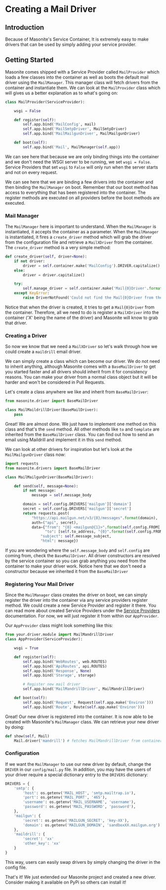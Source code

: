 # Creating a Mail Driver

## Introduction

Because of Masonite's Service Container, It is extremely easy to make drivers that can be used by simply adding your service provider.

## Getting Started

Masonite comes shipped with a Service Provider called `MailProvider` which loads a few classes into the container as well as boots the default mail driver using the `MailManager`. This manager class will fetch drivers from the container and instantiate them. We can look at the `MailProvider` class which will gives us a better explanation as to what's going on:

```python
class MailProvider(ServiceProvider):

    wsgi = False

    def register(self):
        self.app.bind('MailConfig', mail)
        self.app.bind('MailSmtpDriver', MailSmtpDriver)
        self.app.bind('MailMailgunDriver', MailMailgunDriver)

    def boot(self):
        self.app.bind('Mail', MailManager(self.app))
```

We can see here that because we are only binding things into the container and we don't need the WSGI server to be running, we set `wsgi = False`. Service Providers that set `wsgi` to `False` will only run when the server starts and not on every request.

We can see here that we are binding a few drivers into the container and then binding the `MailManager` on boot. Remember that our boot method has access to everything that has been registered into the container. The register methods are executed on all providers before the boot methods are executed.

### Mail Manager

The `MailManager` here is important to understand. When the `MailManager` is instantiated, it accepts the container as a parameter. When the `MailManager` is instantiated, it fires a `create_driver` method which will grab the driver from the configuration file and retrieve a `MailXDriver` from the container. The `create_driver` method is a very simple method:

```python
def create_driver(self, driver=None):
    if not driver:
        driver = self.container.make('MailConfig').DRIVER.capitalize()
    else:
        driver = driver.capitalize()

    try:
        self.manage_driver = self.container.make('Mail{0}Driver'.format(driver))
    except KeyError:
        raise DriverNotFound('Could not find the Mail{0}Driver from the service container. Are you missing a service provider?'.format(driver))
```

Notice that when the driver is created, it tries to get a `Mail{0}Driver` from the container. Therefore, all we need to do is register a `MailXDriver` into the container \('X' being the name of the driver\) and Masonite will know to grab that driver.

### Creating a Driver

So now we know that we need a `MailXDriver` so let's walk through how we could create a `maildrill` email driver.

We can simply create a class which can become our driver. We do not need to inherit anything, although Masonite comes with a `BaseMailDriver` to get you started faster and all drivers should inherit from it for consistency reasons. You can make your driver from a normal class object but it will be harder and won't be considered in Pull Requests.

Let's create a class anywhere we like and inherit from `BaseMailDriver`:

```python
from masonite.driver import BaseMailDriver

class MailMaildrillDriver(BaseMailDriver):
    pass
```

Great! We are almost done. We just have to implement one method on this class and that's the `send` method. All other methods like `to` and `template` are inherited from the `BaseMailDriver` class. You can find out how to send an email using Maildrill and implement it in this `send` method.

We can look at other drivers for inspiration but let's look at the `MailMailgunDriver` class now:

```python
import requests
from masonite.drivers import BaseMailDriver

class MailMailgunDriver(BaseMailDriver):

    def send(self, message=None):
        if not message:
            message = self.message_body

        domain = self.config.DRIVERS['mailgun']['domain']
        secret = self.config.DRIVERS['mailgun']['secret']
        return requests.post(
            "https://api.mailgun.net/v3/{0}/messages".format(domain),
            auth=("api", secret),
            data={"from": "{0} <mailgun@{1}>".format(self.config.FROM['name'], domain),
                  "to": [self.to_address, "{0}".format(self.config.FROM['address'])],
                "subject": self.message_subject,
                "html": message})
```

If you are wondering where the `self.message_body` and `self.config` are coming from, check the `BaseMailDriver`. All driver constructors are resolved by the service container so you can grab anything you need from the container to make your driver work. Notice here that we don't need a constructor because we inherited it from the `BaseMailDriver`

### Registering Your Mail Driver

Since the `MailManager` class creates the driver on boot, we can simply register the driver into the container via any service providers register method. We could create a new Service Provider and register it there. You can read more about created Service Providers under the [Service Providers](../architectural-concepts/service-providers.md) documentation. For now, we will just register it from within our `AppProvider`.

Our `AppProvider` class might look something like this:

```python
from your.driver.module import MailMandrillDriver
class AppProvider(ServiceProvider):

    wsgi = True

    def register(self):
        self.app.bind('WebRoutes', web.ROUTES)
        self.app.bind('ApiRoutes', api.ROUTES)
        self.app.bind('Response', None)
        self.app.bind('Storage', storage)

        # Register new mail driver
        self.app.bind('MailMandrillDriver', MailMandrillDriver)

    def boot(self):
        self.app.bind('Request', Request(self.app.make('Environ')))
        self.app.bind('Route', Route(self.app.make('Environ')))
```

Great! Our new driver is registered into the container. It is now able to be created with Masonite's `MailManager` class. We can retrieve your new driver by doing:

```python
def show(self, Mail)
    Mail.driver('mandrill') # fetches MailMandrillDriver from container
```

### Configuration

If we want the `MailManager` to use our new driver by default, change the `DRIVER` in our `config/mail.py` file. In addition, you may have the users of your driver require a special dictionary entry to the `DRIVERS` dictionary:

```python
DRIVERS = {
    'smtp': {
        'host': os.getenv('MAIL_HOST', 'smtp.mailtrap.io'),
        'port': os.getenv('MAIL_PORT', '465'),
        'username': os.getenv('MAIL_USERNAME', 'username'),
        'password': os.getenv('MAIL_PASSWORD', 'password'),
    },
    'mailgun': {
        'secret': os.getenv('MAILGUN_SECRET', 'key-XX'),
        'domain': os.getenv('MAILGUN_DOMAIN', 'sandboxXX.mailgun.org')
    },
    'maildrill': {
        'secret': 'xx'
        'other_key': 'xx'
    }
}
```

This way, users can easily swap drivers by simply changing the driver in the config file.

That's it! We just extended our Masonite project and created a new driver. Consider making it available on PyPi so others can install it!

